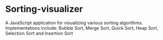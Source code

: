 # Sorting-visualizer

A JavaScript application for visualizing various sorting algorithms. Implementations include: Bubble Sort, Merge Sort, Quick Sort, Heap Sort, Selection Sort and Insertion Sort
